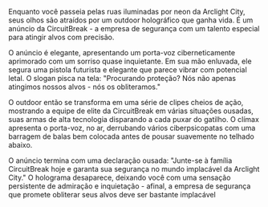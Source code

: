 Enquanto você passeia pelas ruas iluminadas por neon da Arclight City, seus olhos são atraídos por um outdoor holográfico que ganha vida. É um anúncio da CircuitBreak - a empresa de segurança com um talento especial para atingir alvos com precisão.

O anúncio é elegante, apresentando um porta-voz ciberneticamente aprimorado com um sorriso quase inquietante. Em sua mão enluvada, ele segura uma pistola futurista e elegante que parece vibrar com potencial letal. O slogan pisca na tela: "Procurando proteção? Nós não apenas atingimos nossos alvos - nós os obliteramos."

O outdoor então se transforma em uma série de clipes cheios de ação, mostrando a equipe de elite da CircuitBreak em várias situações ousadas, suas armas de alta tecnologia disparando a cada puxar do gatilho. O clímax apresenta o porta-voz, no ar, derrubando vários ciberpsicopatas com uma barragem de balas bem colocada antes de pousar suavemente no telhado abaixo.

O anúncio termina com uma declaração ousada: "Junte-se à família CircuitBreak hoje e garanta sua segurança no mundo implacável da Arclight City." O holograma desaparece, deixando você com uma sensação persistente de admiração e inquietação - afinal, a empresa de segurança que promete obliterar seus alvos deve ser bastante implacável
